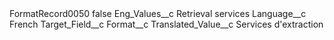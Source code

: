 <?xml version="1.0" encoding="UTF-8"?>
<CustomMetadata xmlns="http://soap.sforce.com/2006/04/metadata" xmlns:xsi="http://www.w3.org/2001/XMLSchema-instance" xmlns:xsd="http://www.w3.org/2001/XMLSchema">
    <label>FormatRecord0050</label>
    <protected>false</protected>
    <values>
        <field>Eng_Values__c</field>
        <value xsi:type="xsd:string">Retrieval services</value>
    </values>
    <values>
        <field>Language__c</field>
        <value xsi:type="xsd:string">French</value>
    </values>
    <values>
        <field>Target_Field__c</field>
        <value xsi:type="xsd:string">Format__c</value>
    </values>
    <values>
        <field>Translated_Value__c</field>
        <value xsi:type="xsd:string">Services d&apos;extraction</value>
    </values>
</CustomMetadata>
